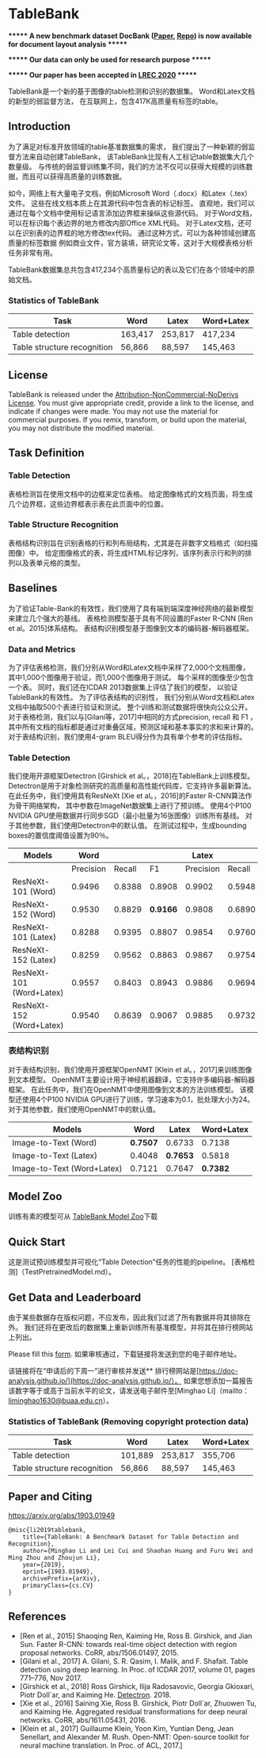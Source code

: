 # TableBank

**\*\*\*\*\* A new benchmark dataset DocBank ([Paper](https://arxiv.org/abs/2006.01038), [Repo](https://github.com/doc-analysis/DocBank)) is now available for document layout analysis \*\*\*\*\***

**\*\*\*\*\* Our data can only be used for research purpose \*\*\*\*\***

**\*\*\*\*\* Our paper has been accepted in [LREC 2020](https://lrec2020.lrec-conf.org/en/conference-programme/accepted-papers/) \*\*\*\*\***

TableBank是一个新的基于图像的table检测和识别的数据集。
Word和Latex文档的新型的弱监督方法， 在互联网上，包含417K高质量有标签的table。

## Introduction
为了满足对标准开放领域的table基准数据集的需求，
我们提出了一种新颖的弱监督方法来自动创建TableBank，
该TableBank比现有人工标记table数据集大几个数量级。 
与传统的弱监督训练集不同，我们的方法不仅可以获得大规模的训练数据，而且可以获得高质量的训练数据。

如今，网络上有大量电子文档，例如Microsoft Word（.docx）和Latex（.tex）文件。 
这些在线文档本质上在其源代码中包含表的标记标签。
直观地，我们可以通过在每个文档中使用标记语言添加边界框来操纵这些源代码。
对于Word文档，可以在标识每个表边界的地方修改内部Office XML代码。
对于Latex文档，还可以在识别表的边界框的地方修改tex代码。 通过这种方式，可以为各种领域创建高质量的标签数据
例如商业文件，官方装填，研究论文等，这对于大规模表格分析任务非常有用。


TableBank数据集总共包含417,234个高质量标记的表以及它们在各个领域中的原始文档。


### Statistics of TableBank
| Task                        | Word    | Latex   | Word+Latex |
|-----------------------------|---------|---------|------------|
| Table detection             | 163,417 | 253,817 | 417,234    |
| Table structure recognition | 56,866  | 88,597  | 145,463    |


## License
TableBank is released under the [Attribution-NonCommercial-NoDerivs License](https://creativecommons.org/licenses/by-nc-nd/4.0/). You must give appropriate credit, provide a link to the license, and indicate if changes were made. You may not use the material for commercial purposes. If you remix, transform, or build upon the material, you may not distribute the modified material.



## Task Definition

### Table Detection
表格检测旨在使用文档中的边框来定位表格。
给定图像格式的文档页面，将生成几个边界框，这些边界框表示表在此页面中的位置。


### Table Structure Recognition
表格结构识别旨在识别表格的行和列布局结构，尤其是在非数字文档格式（如扫描图像）中。
给定图像格式的表，将生成HTML标记序列，该序列表示行和列的排列以及表单元格的类型。

## Baselines
为了验证Table-Bank的有效性，我们使用了具有端到端深度神经网络的最新模型来建立几个强大的基线。 
表格检测模型基于具有不同设置的Faster R-CNN [Ren et al。2015]体系结构。 
表结构识别模型基于图像到文本的编码器-解码器框架。

### Data and Metrics
为了评估表格检测，我们分别从Word和Latex文档中采样了2,000个文档图像，
其中1,000个图像用于验证，而1,000个图像用于测试。 
每个采样的图像至少包含一个表。 
同时，我们还在ICDAR 2013数据集上评估了我们的模型，
以验证TableBank的有效性。 为了评估表结构的识别性，
我们分别从Word文档和Latex文档中抽取500个表进行验证和测试。 
整个训练和测试数据将很快向公众公开。 
对于表格检测，我们以与[Gilani等，2017]中相同的方式precision, recall 和 F1 ，
其中所有文档的指标都是通过对重叠区域，预测区域和基本事实的求和来计算的。
对于表结构识别，我们使用4-gram BLEU得分作为具有单个参考的评估指标。

### Table Detection
我们使用开源框架Detectron [Girshick et al。，2018]在TableBank上训练模型。
Detectron是用于对象检测研究的高质量和高性能代码库，它支持许多最新算法。
在此任务中，我们使用具有ResNeXt [Xie et al。，2016]的Faster R-CNN算法作为骨干网络架构，
其中参数在ImageNet数据集上进行了预训练。 使用4个P100 NVIDIA GPU使用数据并行同步SGD（最小批量为16张图像）训练所有基线。
对于其他参数，我们使用Detectron中的默认值。 在测试过程中，生成bounding boxes的置信度阈值设置为90％。

| Models                   | Word      |        |        | Latex     |        |        | Word+Latex |        |        |
|--------------------------|-----------|--------|--------|-----------|--------|--------|------------|--------|--------|
|                          | Precision | Recall | F1     | Precision | Recall | F1     | Precision  | Recall | F1     |
| ResNeXt-101 (Word)       | 0.9496    | 0.8388 | 0.8908 | 0.9902    | 0.5948 | 0.7432 | 0.9594     | 0.7607 | 0.8486 |
| ResNeXt-152 (Word)       | 0.9530    | 0.8829 | **0.9166** | 0.9808    | 0.6890 | 0.8094 | 0.9603     | 0.8209 | 0.8851 |
| ResNeXt-101 (Latex)      | 0.8288    | 0.9395 | 0.8807 | 0.9854    | 0.9760 | 0.9807 | 0.8744     | 0.9512 | 0.9112 |
| ResNeXt-152 (Latex)      | 0.8259    | 0.9562 | 0.8863 | 0.9867    | 0.9754 | **0.9810** | 0.8720     | 0.9624 | 0.9149 |
| ResNeXt-101 (Word+Latex) | 0.9557    | 0.8403 | 0.8943 | 0.9886    | 0.9694 | 0.9789 | 0.9670     | 0.8817 | 0.9224 |
| ResNeXt-152 (Word+Latex) | 0.9540    | 0.8639 | 0.9067 | 0.9885    | 0.9732 | 0.9808 | 0.9657     | 0.8989 | **0.9311** |

### 表结构识别
对于表结构识别，我们使用开源框架OpenNMT [Klein et al。，2017]来训练图像到文本模型。
OpenNMT主要设计用于神经机器翻译，它支持许多编码器-解码器框架。
在此任务中，我们在OpenNMT中使用图像到文本的方法训练模型。
该模型还使用4个P100 NVIDIA GPU进行了训练，学习速率为0.1，批处理大小为24。
对于其他参数，我们使用OpenNMT中的默认值。

| Models                     | Word   | Latex  | Word+Latex |
|----------------------------|--------|--------|------------|
| Image-to-Text (Word)       | **0.7507** | 0.6733 | 0.7138     |
| Image-to-Text (Latex)      | 0.4048 | **0.7653** | 0.5818     |
| Image-to-Text (Word+Latex) | 0.7121 | 0.7647 | **0.7382**     |

## Model Zoo

训练有素的模型可从 [TableBank Model Zoo](MODEL_ZOO.md)下载

## Quick Start
这是测试预训练模型并可视化“Table Detection”任务的性能的pipeline。 [表格检测]（TestPretrainedModel.md）。

## Get Data and Leaderboard
由于某些数据存在版权问题，不应发布，因此我们过滤了所有数据并将其排除在外。 
我们还将在更改后的数据集上重新训练所有基准模型，并将其在排行榜网站上列出。

Please fill this [form](https://forms.office.com/Pages/ResponsePage.aspx?id=v4j5cvGGr0GRqy180BHbRw1hSTX2waZIoerSk1J6CyNUMTRCUEZCR0lVOVZaTVhLUFVJTjhJUkdXSi4u). 
如果审核通过，下载链接将发送到您的电子邮件地址。

该链接将在“申请后的下周一”进行审核并发送**
排行榜网站是[https://doc-analysis.github.io/](https://doc-analysis.github.io/）。 
如果您想添加一篇报告该数字等于或高于当前水平的论文，请发送电子邮件至[Minghao Li]（mailto：liminghao1630@buaa.edu.cn）。

### Statistics of TableBank (Removing copyright protection data)
| Task                        | Word    | Latex   | Word+Latex |
|-----------------------------|---------|---------|------------|
| Table detection             | 101,889 | 253,817 | 355,706    |
| Table structure recognition | 56,866  | 88,597  | 145,463    |

## Paper and Citing
https://arxiv.org/abs/1903.01949
```
@misc{li2019tablebank,
    title={TableBank: A Benchmark Dataset for Table Detection and Recognition},
    author={Minghao Li and Lei Cui and Shaohan Huang and Furu Wei and Ming Zhou and Zhoujun Li},
    year={2019},
    eprint={1903.01949},
    archivePrefix={arXiv},
    primaryClass={cs.CV}
}
```

## References

- [Ren et al., 2015] Shaoqing Ren, Kaiming He, Ross B. Girshick,
    and Jian Sun. Faster R-CNN: towards real-time
    object detection with region proposal networks. CoRR,
    abs/1506.01497, 2015.
- [Gilani et al., 2017] A. Gilani, S. R. Qasim, I. Malik, and
    F. Shafait. Table detection using deep learning. In Proc. of
    ICDAR 2017, volume 01, pages 771–776, Nov 2017.
- [Girshick et al., 2018] Ross Girshick, Ilija Radosavovic,
    Georgia Gkioxari, Piotr Doll´ar, and Kaiming He. [Detectron](
    https://github.com/facebookresearch/detectron).
    2018.
- [Xie et al., 2016] Saining Xie, Ross B. Girshick, Piotr
    Doll´ar, Zhuowen Tu, and Kaiming He. Aggregated residual
    transformations for deep neural networks. CoRR,
    abs/1611.05431, 2016.
- [Klein et al., 2017] Guillaume Klein, Yoon Kim, Yuntian
    Deng, Jean Senellart, and Alexander M. Rush. Open-NMT:
    Open-source toolkit for neural machine translation.
    In Proc. of ACL, 2017.]

